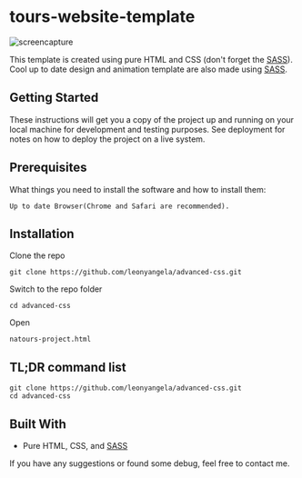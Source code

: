 # tours-website-template
![screencapture](https://user-images.githubusercontent.com/38250310/62283510-e952b700-b47b-11e9-92bd-664197d9ddd7.png)

This template is created using pure HTML and CSS (don't forget the [SASS](https://sass-lang.com/documentation)). Cool up to date design and animation template are also made using [SASS](https://sass-lang.com/documentation).

## Getting Started
These instructions will get you a copy of the project up and running on your local machine for development and testing purposes. See deployment for notes on how to deploy the project on a live system.

## Prerequisites
What things you need to install the software and how to install them:
```
Up to date Browser(Chrome and Safari are recommended).
```

## Installation
Clone the repo
```
git clone https://github.com/leonyangela/advanced-css.git
```
Switch to the repo folder
```
cd advanced-css
```
Open 
```
natours-project.html 
```

## TL;DR command list
```
git clone https://github.com/leonyangela/advanced-css.git
cd advanced-css
```

## Built With
* Pure HTML, CSS, and [SASS](https://sass-lang.com/documentation)

If you have any suggestions or found some debug, feel free to contact me.
